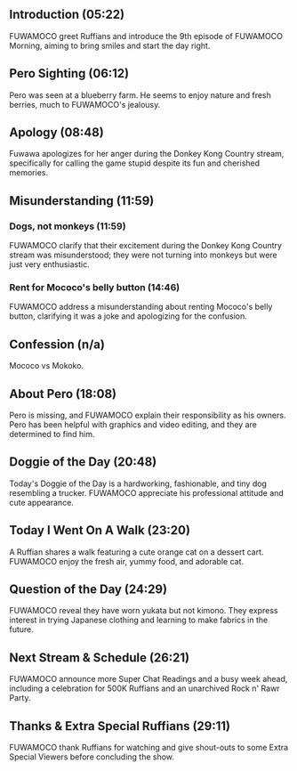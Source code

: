## Introduction (05:22)

FUWAMOCO greet Ruffians and introduce the 9th episode of FUWAMOCO Morning, aiming to bring smiles and start the day right.

## Pero Sighting (06:12)

Pero was seen at a blueberry farm. He seems to enjoy nature and fresh berries, much to FUWAMOCO's jealousy.

## Apology (08:48)

Fuwawa apologizes for her anger during the Donkey Kong Country stream, specifically for calling the game stupid despite its fun and cherished memories.

## Misunderstanding (11:59)

### Dogs, not monkeys (11:59)

FUWAMOCO clarify that their excitement during the Donkey Kong Country stream was misunderstood; they were not turning into monkeys but were just very enthusiastic.

### Rent for Mococo's belly button (14:46)

FUWAMOCO address a misunderstanding about renting Mococo's belly button, clarifying it was a joke and apologizing for the confusion.

## Confession (n/a)

Mococo vs Mokoko.

## About Pero (18:08)

Pero is missing, and FUWAMOCO explain their responsibility as his owners. Pero has been helpful with graphics and video editing, and they are determined to find him.

## Doggie of the Day (20:48)

Today's Doggie of the Day is a hardworking, fashionable, and tiny dog resembling a trucker. FUWAMOCO appreciate his professional attitude and cute appearance.

## Today I Went On A Walk (23:20)

A Ruffian shares a walk featuring a cute orange cat on a dessert cart. FUWAMOCO enjoy the fresh air, yummy food, and adorable cat.

## Question of the Day (24:29)

FUWAMOCO reveal they have worn yukata but not kimono. They express interest in trying Japanese clothing and learning to make fabrics in the future.

## Next Stream & Schedule (26:21)

FUWAMOCO announce more Super Chat Readings and a busy week ahead, including a celebration for 500K Ruffians and an unarchived Rock n' Rawr Party.

## Thanks & Extra Special Ruffians (29:11)

FUWAMOCO thank Ruffians for watching and give shout-outs to some Extra Special Viewers before concluding the show.
